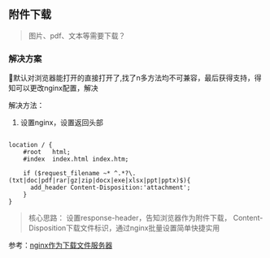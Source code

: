 ## 附件下载
> 图片、pdf、文本等需要下载？


### 解决方案
默认对浏览器能打开的直接打开了,找了n多方法均不可兼容，最后获得支持，得知可以更改nginx配置，解决

解决方法： 
1. 设置nginx，设置返回头部
```

location / {
    #root   html;
    #index  index.html index.htm;

    if ($request_filename ~* ^.*?\.(txt|doc|pdf|rar|gz|zip|docx|exe|xlsx|ppt|pptx)$){
      add_header Content-Disposition:'attachment';
    }
}

```

> 核心思路： 设置response-header，告知浏览器作为附件下载， Content-Disposition下载文件标识，通过nginx批量设置简单快捷实用

参考：[nginx作为下载文件服务器](https://www.cnblogs.com/zhuiluoyu/p/7085323.html)